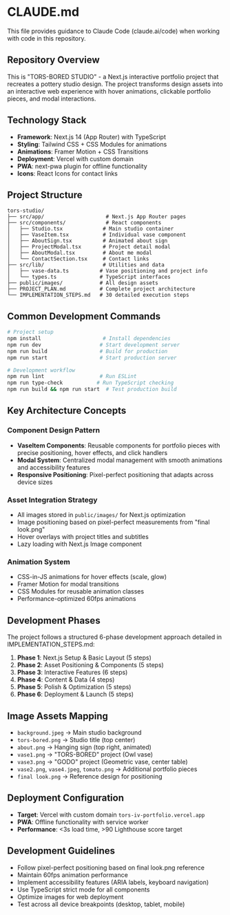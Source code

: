 # CLAUDE.md

This file provides guidance to Claude Code (claude.ai/code) when working with code in this repository.

## Repository Overview

This is "TORS-BORED STUDIO" - a Next.js interactive portfolio project that recreates a pottery studio design. The project transforms design assets into an interactive web experience with hover animations, clickable portfolio pieces, and modal interactions.

## Technology Stack

- **Framework**: Next.js 14 (App Router) with TypeScript
- **Styling**: Tailwind CSS + CSS Modules for animations
- **Animations**: Framer Motion + CSS Transitions
- **Deployment**: Vercel with custom domain
- **PWA**: next-pwa plugin for offline functionality
- **Icons**: React Icons for contact links

## Project Structure

```
tors-studio/
├── src/app/                    # Next.js App Router pages
├── src/components/             # React components
│   ├── Studio.tsx             # Main studio container
│   ├── VaseItem.tsx           # Individual vase component
│   ├── AboutSign.tsx          # Animated about sign
│   ├── ProjectModal.tsx       # Project detail modal
│   ├── AboutModal.tsx         # About me modal
│   └── ContactSection.tsx     # Contact links
├── src/lib/                   # Utilities and data
│   ├── vase-data.ts          # Vase positioning and project info
│   └── types.ts              # TypeScript interfaces
├── public/images/            # All design assets
├── PROJECT_PLAN.md           # Complete project architecture
└── IMPLEMENTATION_STEPS.md   # 30 detailed execution steps
```

## Common Development Commands

```bash
# Project setup
npm install                    # Install dependencies
npm run dev                   # Start development server
npm run build                 # Build for production
npm run start                 # Start production server

# Development workflow
npm run lint                  # Run ESLint
npm run type-check           # Run TypeScript checking
npm run build && npm run start  # Test production build
```

## Key Architecture Concepts

### Component Design Pattern
- **VaseItem Components**: Reusable components for portfolio pieces with precise positioning, hover effects, and click handlers
- **Modal System**: Centralized modal management with smooth animations and accessibility features
- **Responsive Positioning**: Pixel-perfect positioning that adapts across device sizes

### Asset Integration Strategy
- All images stored in `public/images/` for Next.js optimization
- Image positioning based on pixel-perfect measurements from "final look.png"
- Hover overlays with project titles and subtitles
- Lazy loading with Next.js Image component

### Animation System
- CSS-in-JS animations for hover effects (scale, glow)
- Framer Motion for modal transitions
- CSS Modules for reusable animation classes
- Performance-optimized 60fps animations

## Development Phases

The project follows a structured 6-phase development approach detailed in IMPLEMENTATION_STEPS.md:

1. **Phase 1**: Next.js Setup & Basic Layout (5 steps)
2. **Phase 2**: Asset Positioning & Components (5 steps)
3. **Phase 3**: Interactive Features (6 steps)
4. **Phase 4**: Content & Data (4 steps)
5. **Phase 5**: Polish & Optimization (5 steps)
6. **Phase 6**: Deployment & Launch (5 steps)

## Image Assets Mapping

- `background.jpeg` → Main studio background
- `tors-bored.png` → Studio title (top center)
- `about.png` → Hanging sign (top right, animated)
- `vase1.png` → "TORS-BORED" project (Owl vase)
- `vase3.png` → "GODO" project (Geometric vase, center table)
- `vase2.png`, `vase4.jpeg`, `tomato.png` → Additional portfolio pieces
- `final look.png` → Reference design for positioning

## Deployment Configuration

- **Target**: Vercel with custom domain `tors-iv-portfolio.vercel.app`
- **PWA**: Offline functionality with service worker
- **Performance**: <3s load time, >90 Lighthouse score target

## Development Guidelines

- Follow pixel-perfect positioning based on final look.png reference
- Maintain 60fps animation performance
- Implement accessibility features (ARIA labels, keyboard navigation)
- Use TypeScript strict mode for all components
- Optimize images for web deployment
- Test across all device breakpoints (desktop, tablet, mobile)